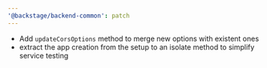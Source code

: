 ```yaml
---
'@backstage/backend-common': patch
---
```


- Add `updateCorsOptions` method to merge new options with existent ones
- extract the app creation from the setup to an isolate method to simplify service testing
